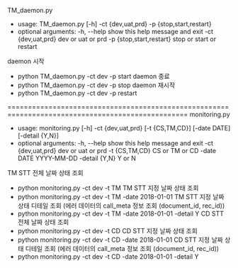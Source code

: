TM_daemon.py
 - usage: TM_daemon.py [-h] -ct {dev,uat,prd} -p {stop,start,restart}
 - optional arguments:
    -h, --help                show this help message and exit
    -ct {dev,uat,prd}         dev or uat or prd
    -p {stop,start,restart}   stop or start or restart

daemon 시작
 - python TM_daemon.py -ct dev -p start
daemon 종료
 - python TM_daemon.py -ct dev -p stop
daemon 재시작
 - python TM_daemon.py -ct dev -p restart


==================================================================================================
monitoring.py
 - usage: monitoring.py [-h] -ct {dev,uat,prd} [-t {CS,TM,CD}] [-date DATE] [-detail {Y,N}]
 - optional arguments:
    -h, --help         show this help message and exit
    -ct {dev,uat,prd}  dev or uat or prd
    -t {CS,TM,CD}      CS or TM or CD
    -date DATE         YYYY-MM-DD
    -detail {Y,N}      Y or N

TM STT 전체 날짜 상태 조회
 - python monitoring.py -ct dev -t TM
TM STT 지정 날짜 상태 조회
 - python monitoring.py -ct dev -t TM -date 2018-01-01
TM STT 지정 날짜 상태 디테일 조회 (에러 데이터의 call_meta 정보 조회 (document_id, rec_id))
 - python monitoring.py -ct dev -t TM -date 2018-01-01 -detail Y
CD STT 전체 날짜 상태 조회
 - python monitoring.py -ct dev -t CD
CD STT 지정 날짜 상태 조회
 - python monitoring.py -ct dev -t CD -date 2018-01-01
CD STT 지정 날짜 상태 디테일 조회 (에러 데이터의 call_meta 정보 조회 (document_id, rec_id))
 - python monitoring.py -ct dev -t CD -date 2018-01-01 -detail Y